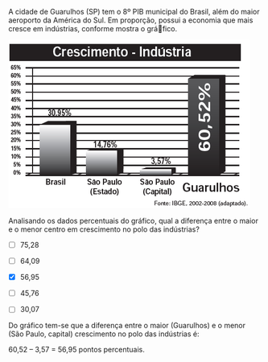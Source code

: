 

A cidade de Guarulhos (SP) tem o 8º PIB municipal do Brasil, além do maior aeroporto da América do Sul. Em proporção, possui a economia que mais cresce em indústrias, conforme mostra o gráfico.

![](6fb71bb7-b8c2-325d-e794-9d9d81af0175.png)

Analisando os dados percentuais do gráfico, qual a diferença entre o maior e o menor centro em crescimento no polo das indústrias?



- [ ] 75,28
- [ ] 64,09
- [x] 56,95
- [ ] 45,76
- [ ] 30,07


Do gráfico tem-se que a diferença entre o maior (Guarulhos) e o menor (São Paulo, capital) crescimento no polo das indústrias é:

60,52 – 3,57 = 56,95 pontos percentuais.
